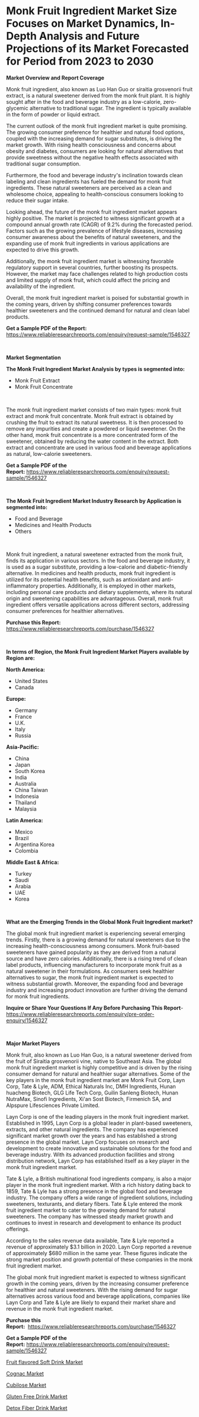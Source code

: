 <p><h1>Monk Fruit Ingredient Market Size Focuses on Market Dynamics, In-Depth Analysis and Future Projections of its Market Forecasted for Period from 2023 to 2030</h1></p><p><strong>Market Overview and Report Coverage</strong></p>
<p><p>Monk fruit ingredient, also known as Luo Han Guo or siraitia grosvenorii fruit extract, is a natural sweetener derived from the monk fruit plant. It is highly sought after in the food and beverage industry as a low-calorie, zero-glycemic alternative to traditional sugar. The ingredient is typically available in the form of powder or liquid extract.</p><p>The current outlook of the monk fruit ingredient market is quite promising. The growing consumer preference for healthier and natural food options, coupled with the increasing demand for sugar substitutes, is driving the market growth. With rising health consciousness and concerns about obesity and diabetes, consumers are looking for natural alternatives that provide sweetness without the negative health effects associated with traditional sugar consumption.</p><p>Furthermore, the food and beverage industry's inclination towards clean labeling and clean ingredients has fueled the demand for monk fruit ingredients. These natural sweeteners are perceived as a clean and wholesome choice, appealing to health-conscious consumers looking to reduce their sugar intake.</p><p>Looking ahead, the future of the monk fruit ingredient market appears highly positive. The market is projected to witness significant growth at a compound annual growth rate (CAGR) of 9.2% during the forecasted period. Factors such as the growing prevalence of lifestyle diseases, increasing consumer awareness about the benefits of natural sweeteners, and the expanding use of monk fruit ingredients in various applications are expected to drive this growth.</p><p>Additionally, the monk fruit ingredient market is witnessing favorable regulatory support in several countries, further boosting its prospects. However, the market may face challenges related to high production costs and limited supply of monk fruit, which could affect the pricing and availability of the ingredient.</p><p>Overall, the monk fruit ingredient market is poised for substantial growth in the coming years, driven by shifting consumer preferences towards healthier sweeteners and the continued demand for natural and clean label products.</p></p>
<p><strong>Get a Sample PDF of the Report:</strong> <a href="https://www.reliableresearchreports.com/enquiry/request-sample/1546327">https://www.reliableresearchreports.com/enquiry/request-sample/1546327</a></p>
<p>&nbsp;</p>
<p><strong>Market Segmentation</strong></p>
<p><strong>The Monk Fruit Ingredient Market Analysis by types is segmented into:</strong></p>
<p><ul><li>Monk Fruit Extract</li><li>Monk Fruit Concentrate</li></ul></p>
<p>&nbsp;</p>
<p><p>The monk fruit ingredient market consists of two main types: monk fruit extract and monk fruit concentrate. Monk fruit extract is obtained by crushing the fruit to extract its natural sweetness. It is then processed to remove any impurities and create a powdered or liquid sweetener. On the other hand, monk fruit concentrate is a more concentrated form of the sweetener, obtained by reducing the water content in the extract. Both extract and concentrate are used in various food and beverage applications as natural, low-calorie sweeteners.</p></p>
<p><strong>Get a Sample PDF of the Report:</strong>&nbsp;<a href="https://www.reliableresearchreports.com/enquiry/request-sample/1546327">https://www.reliableresearchreports.com/enquiry/request-sample/1546327</a></p>
<p>&nbsp;</p>
<p><strong>The Monk Fruit Ingredient Market Industry Research by Application is segmented into:</strong></p>
<p><ul><li>Food and Beverage</li><li>Medicines and Health Products</li><li>Others</li></ul></p>
<p>&nbsp;</p>
<p><p>Monk fruit ingredient, a natural sweetener extracted from the monk fruit, finds its application in various sectors. In the food and beverage industry, it is used as a sugar substitute, providing a low-calorie and diabetic-friendly alternative. In medicines and health products, monk fruit ingredient is utilized for its potential health benefits, such as antioxidant and anti-inflammatory properties. Additionally, it is employed in other markets, including personal care products and dietary supplements, where its natural origin and sweetening capabilities are advantageous. Overall, monk fruit ingredient offers versatile applications across different sectors, addressing consumer preferences for healthier alternatives.</p></p>
<p><strong>Purchase this Report:</strong>&nbsp; <a href="https://www.reliableresearchreports.com/purchase/1546327">https://www.reliableresearchreports.com/purchase/1546327</a></p>
<p>&nbsp;</p>
<p><strong>In terms of Region, the Monk Fruit Ingredient Market Players available by Region are:</strong></p>
<p>
    <p> <strong> North America: </strong>
        <ul>
            <li>United States</li>
            <li>Canada</li>
        </ul>
        </p> 
    <p> <strong> Europe: </strong>
        <ul>
            <li>Germany</li>
            <li>France</li>
            <li>U.K.</li>
            <li>Italy</li>
            <li>Russia</li>
        </ul>
        </p> 
    <p> <strong> Asia-Pacific: </strong>
        <ul>
            <li>China</li>
            <li>Japan</li>
            <li>South Korea</li>
            <li>India</li>
            <li>Australia</li>
            <li>China Taiwan</li>
            <li>Indonesia</li>
            <li>Thailand</li>
            <li>Malaysia</li>
        </ul>
        </p> 
    <p> <strong> Latin America: </strong>
        <ul>
            <li>Mexico</li>
            <li>Brazil</li>
            <li>Argentina Korea</li>
            <li>Colombia</li>
        </ul>
        </p> 
    <p> <strong> Middle East & Africa: </strong>
        <ul>
            <li>Turkey</li>
            <li>Saudi</li>
            <li>Arabia</li>
            <li>UAE</li>
            <li>Korea</li>
        </ul>
    </p>
    </p>
<p>&nbsp;</p>
<p><strong>What are the Emerging Trends in the Global Monk Fruit Ingredient market?</strong></p>
<p><p>The global monk fruit ingredient market is experiencing several emerging trends. Firstly, there is a growing demand for natural sweeteners due to the increasing health-consciousness among consumers. Monk fruit-based sweeteners have gained popularity as they are derived from a natural source and have zero calories. Additionally, there is a rising trend of clean label products, influencing manufacturers to incorporate monk fruit as a natural sweetener in their formulations. As consumers seek healthier alternatives to sugar, the monk fruit ingredient market is expected to witness substantial growth. Moreover, the expanding food and beverage industry and increasing product innovation are further driving the demand for monk fruit ingredients.</p></p>
<p><strong>Inquire or Share Your Questions If Any Before Purchasing This Report</strong>- <a href="https://www.reliableresearchreports.com/enquiry/pre-order-enquiry/1546327">https://www.reliableresearchreports.com/enquiry/pre-order-enquiry/1546327</a></p>
<p>&nbsp;</p>
<p><strong>Major Market Players</strong></p>
<p><p>Monk fruit, also known as Luo Han Guo, is a natural sweetener derived from the fruit of Siraitia grosvenorii vine, native to Southeast Asia. The global monk fruit ingredient market is highly competitive and is driven by the rising consumer demand for natural and healthier sugar alternatives. Some of the key players in the monk fruit ingredient market are Monk Fruit Corp, Layn Corp, Tate & Lyle, ADM, Ethical Naturals Inc, DMH Ingredients, Hunan huacheng Biotech, GLG Life Tech Corp, Guilin Sanleng Biotech, Hunan NutraMax, Sinofi Ingredients, Xi'an Sost Biotech, Firmenich SA, and Alpspure Lifesciences Private Limited.</p><p>Layn Corp is one of the leading players in the monk fruit ingredient market. Established in 1995, Layn Corp is a global leader in plant-based sweeteners, extracts, and other natural ingredients. The company has experienced significant market growth over the years and has established a strong presence in the global market. Layn Corp focuses on research and development to create innovative and sustainable solutions for the food and beverage industry. With its advanced production facilities and strong distribution network, Layn Corp has established itself as a key player in the monk fruit ingredient market.</p><p>Tate & Lyle, a British multinational food ingredients company, is also a major player in the monk fruit ingredient market. With a rich history dating back to 1859, Tate & Lyle has a strong presence in the global food and beverage industry. The company offers a wide range of ingredient solutions, including sweeteners, texturants, and dietary fibers. Tate & Lyle entered the monk fruit ingredient market to cater to the growing demand for natural sweeteners. The company has witnessed steady market growth and continues to invest in research and development to enhance its product offerings.</p><p>According to the sales revenue data available, Tate & Lyle reported a revenue of approximately $3.1 billion in 2020. Layn Corp reported a revenue of approximately $680 million in the same year. These figures indicate the strong market position and growth potential of these companies in the monk fruit ingredient market.</p><p>The global monk fruit ingredient market is expected to witness significant growth in the coming years, driven by the increasing consumer preference for healthier and natural sweeteners. With the rising demand for sugar alternatives across various food and beverage applications, companies like Layn Corp and Tate & Lyle are likely to expand their market share and revenue in the monk fruit ingredient market.</p></p>
<p><strong>Purchase this Report:</strong>&nbsp;&nbsp;<a href="https://www.reliableresearchreports.com/purchase/1546327">https://www.reliableresearchreports.com/purchase/1546327</a></p>
<p></p>
<p><strong>Get a Sample PDF of the Report:</strong>&nbsp;<a href="https://www.reliableresearchreports.com/enquiry/request-sample/1546327">https://www.reliableresearchreports.com/enquiry/request-sample/1546327</a></p>
<p><p><a href="https://medium.com/@kcekkboop72786/fruit-flavored-soft-drink-market-analysis-and-sze-forecasted-for-period-from-2023-to-2030-477cb2118cc5">Fruit flavored Soft Drink Market</a></p><p><a href="https://medium.com/@deniseharvey70/cognac-market-trends-forecast-and-competitive-analysis-to-2030-a323ef838f7d">Cognac Market</a></p><p><a href="https://medium.com/@catherinemartinez15/cubilose-market-size-market-outlook-and-market-forecast-2023-to-2030-f8c52282cd78">Cubilose Market</a></p><p><a href="https://medium.com/@adealoshi97/gluten-free-drink-market-report-reveals-the-latest-trends-and-growth-opportunities-of-this-market-bdec5e92cffc">Gluten Free Drink Market</a></p><p><a href="https://medium.com/@loririce03/detox-fiber-drink-market-insight-market-trends-growth-forecasted-from-2023-to-2030-59baf0d28ba3">Detox Fiber Drink Market</a></p></p>